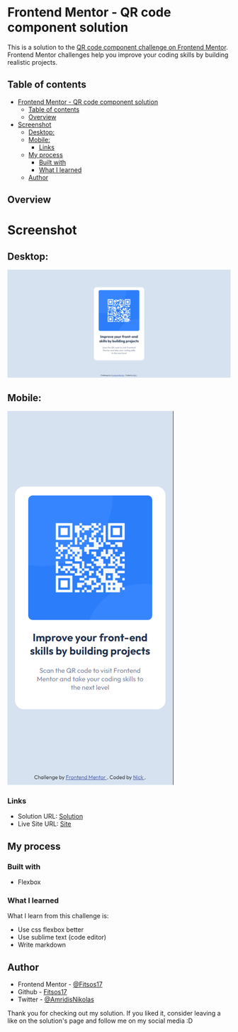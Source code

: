 # Frontend Mentor - QR code component solution

This is a solution to the [QR code component challenge on Frontend Mentor](https://www.frontendmentor.io/challenges/qr-code-component-iux_sIO_H). Frontend Mentor challenges help you improve your coding skills by building realistic projects. 

## Table of contents

- [Frontend Mentor - QR code component solution](#frontend-mentor---qr-code-component-solution)
  - [Table of contents](#table-of-contents)
  - [Overview](#overview)
- [Screenshot](#screenshot)
  - [Desktop:](#desktop)
  - [Mobile:](#mobile)
    - [Links](#links)
  - [My process](#my-process)
    - [Built with](#built-with)
    - [What I learned](#what-i-learned)
  - [Author](#author)

## Overview

# Screenshot

## Desktop:
![desktop](./screenshots/desktop.png)

## Mobile:
![mobile](./screenshots/mobile.png)



### Links

- Solution URL: [Solution](https://www.frontendmentor.io/solutions/qrcodecomponent-solution-using-flexbox-lLzWCYfRJc)
- Live Site URL: [Site](https://fitsos17.github.io/qr-code-component/)

## My process

### Built with

- Flexbox

### What I learned

What I learn from this challenge is: 
  - Use css flexbox better
  - Use sublime text (code editor)
  - Write markdown

## Author

- Frontend Mentor - [@Fitsos17](https://www.frontendmentor.io/profile/Fitsos17)
- Github - [Fitsos17](https://github.com/Fitsos17)
- Twitter - [@AmridisNikolas](https://twitter.com/AmiridisNikolas)

Thank you for checking out my solution. If you liked it, consider leaving a like on the solution's page and follow me on my social media :D
